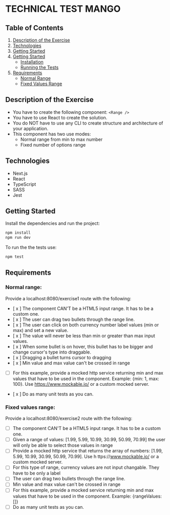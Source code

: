 # TECHNICAL TEST MANGO

## Table of Contents

1. [Description of the Exercise](#description-of-the-exercise)
2. [Technologies](#technologies)
3. [Getting Started](#getting-started)
4. [Getting Started](#getting-started)
   - [Installation](#installation)
   - [Running the Tests](#running-the-tests)
5. [Requirements](#requirements)
   - [Normal Range](#normal-range)
   - [Fixed Values Range](#fixed-values-range)

## Description of the Exercise

- You have to create the following component: `<Range />`
- You have to use React to create the solution.
- You do NOT have to use any CLI to create structure and architecture of your application.
- This component has two use modes:
  - Normal range from min to max number
  - Fixed number of options range

## Technologies

- Next.js
- React
- TypeScript
- SASS
- Jest

## Getting Started

Install the dependencies and run the project:

```bash
npm install
npm run dev
```

To run the the tests use:

```bash
npm test
```

## Requirements

### Normal range:

Provide a localhost:8080/exercise1 route with the following:

- [ x ] The component CAN'T be a HTML5 input range. It has to be a custom one.
- [ x ] The user can drag two bullets through the range line.
- [ x ] The user can click on both currency number label values (min or max) and set a
  new value.
- [ x ] The value will never be less than min or greater than max input values.
- [ x ] When some bullet is on hover, this bullet has to be bigger and change cursor's type
  into draggable.
- [ x ] Dragging a bullet turns cursor to dragging
- [ x ] Min value and max value can't be crossed in range
- [ ] For this example, provide a mocked http service returning min and max values
      that have to be used in the component. Example: {min: 1, max: 100}. Use
      https://www.mockable.io/ or a custom mocked
      server.
- [ x ] Do as many unit tests as you can.

### Fixed values range:

Provide a localhost:8080/exercise2 route with the following:

- [ ] The component CAN'T be a HTML5 input range. It has to be a custom one.
- [ ] Given a range of values: [1.99, 5.99, 10.99, 30.99, 50.99, 70.99] the user will only
      be able to select those values in range
- [ ] Provide a mocked http service that returns the array of numbers: [1.99, 5.99,
      10.99, 30.99, 50.99, 70.99]. Use h ttps://www.mockable.io/ or a custom mocked
      server.
- [ ] For this type of range, currency values are not input changable. They have to be
      only a label
- [ ] The user can drag two bullets through the range line.
- [ ] Min value and max value can't be crossed in range
- [ ] For this example, provide a mocked service returning min and max values that
      have to be used in the component. Example: {rangeValues: []}
- [ ] Do as many unit tests as you can.
